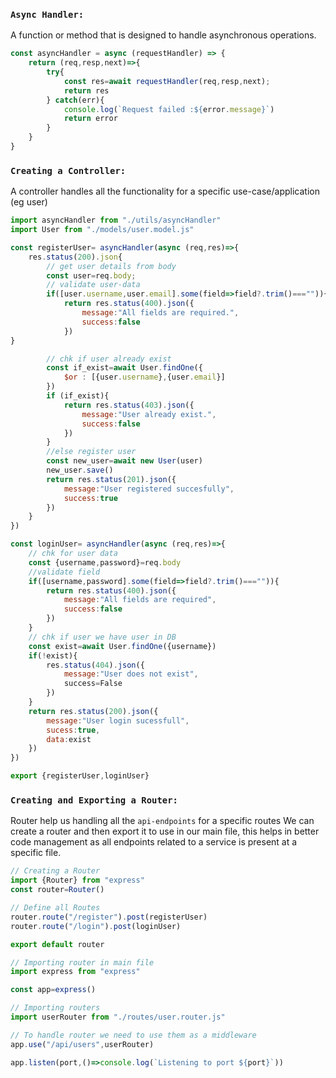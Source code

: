 ### `Async Handler:`
A function or method that is designed to handle asynchronous operations.

```js
const asyncHandler = async (requestHandler) => {
	return (req,resp,next)=>{
		try{
			const res=await requestHandler(req,resp,next);
			return res
		} catch(err){
			console.log(`Request failed :${error.message}`)
			return error
		}
	}
}
```

### `Creating a Controller:`
A controller handles all the functionality for a specific use-case/application (eg user)

```js
import asyncHandler from "./utils/asyncHandler"
import User from "./models/user.model.js"

const registerUser= asyncHandler(async (req,res)=>{
	res.status(200).json{
		// get user details from body
		const user=req.body;
		// validate user-data
		if([user.username,user.email].some(field=>field?.trim()==="")){
			return res.status(400).json({
				message:"All fields are required.",
				success:false
			})
}

		// chk if user already exist
		const if_exist=await User.findOne({
			$or : [{user.username},{user.email}]
		})
		if (if_exist){
			return res.status(403).json({
				message:"User already exist.",
				success:false
			})
		}
		//else register user
		const new_user=await new User(user)
		new_user.save()
		return res.status(201).json({
			message:"User registered succesfully",
			success:true
		})
	}
})

const loginUser= asyncHandler(async (req,res)=>{
	// chk for user data
	const {username,password}=req.body
	//validate field
	if([username,password].some(field=>field?.trim()==="")){
		return res.status(400).json({
			message:"All fields are required",
			success:false
		})
	}
	// chk if user we have user in DB
	const exist=await User.findOne({username})
	if(!exist){
		res.status(404).json({
			message:"User does not exist",
			success=False
		})
	} 
	return res.status(200).json({
		message:"User login sucessfull",
		sucess:true,
		data:exist
	})
})

export {registerUser,loginUser}
```


### `Creating and Exporting a Router:`

Router help us handling all the `api-endpoints` for a specific routes
We can create a router and then export it to use in our main file, this helps in better code management as all endpoints related to a service is present at a specific file.

```js
// Creating a Router
import {Router} from "express"
const router=Router()

// Define all Routes
router.route("/register").post(registerUser)
router.route("/login").post(loginUser)

export default router
```

```js
// Importing router in main file
import express from "express"

const app=express()

// Importing routers
import userRouter from "./routes/user.router.js"

// To handle router we need to use them as a middleware
app.use("/api/users",userRouter) 

app.listen(port,()=>console.log(`Listening to port ${port}`))
```